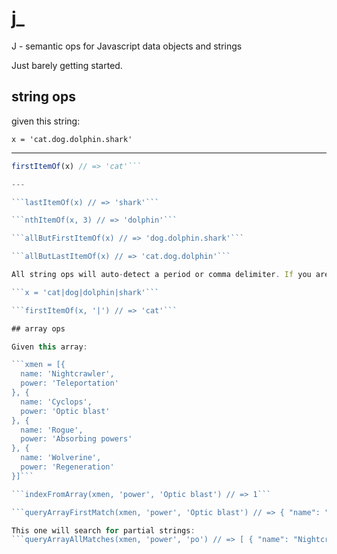 # j_
J - semantic ops for Javascript data objects and strings

Just barely getting started.

## string ops

given this string:

```x = 'cat.dog.dolphin.shark'```

---

```javascript
firstItemOf(x) // => 'cat'```

---

```lastItemOf(x) // => 'shark'```

```nthItemOf(x, 3) // => 'dolphin'```

```allButFirstItemOf(x) // => 'dog.dolphin.shark'```

```allButLastItemOf(x) // => 'cat.dog.dolphin'```

All string ops will auto-detect a period or comma delimiter. If you are using a different delimiter, pass it as the second argument:

```x = 'cat|dog|dolphin|shark'```

```firstItemOf(x, '|') // => 'cat'```

## array ops

Given this array:

```xmen = [{
  name: 'Nightcrawler',
  power: 'Teleportation'
}, {
  name: 'Cyclops',
  power: 'Optic blast'
}, {
  name: 'Rogue',
  power: 'Absorbing powers'
}, {
  name: 'Wolverine',
  power: 'Regeneration'
}]```

```indexFromArray(xmen, 'power', 'Optic blast') // => 1```

```queryArrayFirstMatch(xmen, 'power', 'Optic blast') // => { "name": "Cyclops", "power": "Optic blast" }```

This one will search for partial strings:
```queryArrayAllMatches(xmen, 'power', 'po') // => [ { "name": "Nightcrawler", "power": "Teleportation" }, { "name": "Rogue", "power": "Absorbing powers" } ]```
